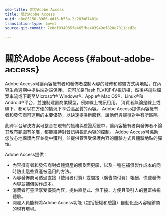 ```yaml
---
seo-title: 關於Adobe Access
title: 關於Adobe Access
uuid: e0e85150-8966-4d16-b53a-2c283067481d
translation-type: tm+mt
source-git-commit: 7e8df034035fe465fbe403949ef828e7811ced2e

---
```



# 關於Adobe Access {#about-adobe-access}

Adobe Access可讓內容擁有者和發佈者控制內容的發佈和體驗方式與地點，在內容生命週期中提供端對端保護。 它可加密Flash FLV和F4V視訊檔，然後將這些檔案串流或下載至Microsoft® Windows®、Apple® Mac OS®、Linux®和Android®平台，並強制建置商業模型，例如線上視訊租用。 消費者無論是線上或線下，都可以在方便的情況下享受高品質的內容。 Adobe Access提供內容擁有者和發佈商可運用的主要優勢，以快速提供新服務，讓他們與競爭對手有所區隔。

此跨平台解決方案可整合在現有的帳務與驗證系統中，讓內容擁有者與發佈者不論其散布範圍有多廣，都能維持對音訊與視訊內容的控制。 Adobe Access可協助您放心地保護內容並從中獲利，並提供管理受保護內容的體驗方式與體驗地點的彈性。

Adobe Access提供：

* 內容擁有者和發佈商對媒體資產的觸及面更廣，以及一種在補償製作成本的同時防止這些資產被濫用的方法。
* 內容發佈商可透過直接（使用者付費）或間接（廣告商付費）報酬，快速發佈內容並補償製作成本。
* 消費者可靈活享受優質內容，提供直覺式、無干擾、方便且吸引人的豐富檢視體驗。
* 開發人員能夠將Adobe Access功能（包括授權和驗證）自動化至內容經銷商的現有環境。

